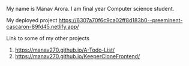 

<!---
Manav270/Manav270 is a ✨ special ✨ repository because its `README.md` (this file) appears on your GitHub profile.
You can click the Preview link to take a look at your changes.
--->
My name is Manav Arora. I am final year Computer science student.

My deployed project
https://6307a70f6c9ca02ff8d183b0--preeminent-cascaron-89fd45.netlify.app/

Link to some of my other projects

1. https://manav270.github.io/A-Todo-List/
2. https://manav270.github.io/KeeperCloneFrontend/
